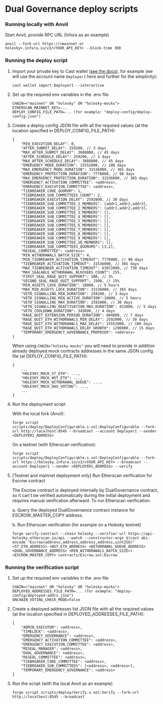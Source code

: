 # Dual Governance deploy scripts

### Running locally with Anvil

Start Anvil, provide RPC URL (Infura as an example)
```
anvil --fork-url https://<mainnet or holesky>.infura.io/v3/<YOUR_API_KEY> --block-time 300
```

### Running the deploy script

1. Import your private key to Cast wallet ([see the docs](https://book.getfoundry.sh/reference/cast/cast-wallet-import)), for example (we will use the account name `Deployer1` here and further for the simplicity):

    ```
    cast wallet import Deployer1 --interactive
    ```

2. Set up the required env variables in the .env file

    ```
    CHAIN=<"mainnet" OR "holesky" OR "holesky-mocks">
    ETHERSCAN_MAINNET_KEY=...
    DEPLOY_CONFIG_FILE_PATH=... (for example: "deploy-config/deploy-config.json")
    ```

3. Create a deploy config JSON file with all the required values (at the location specified in DEPLOY_CONFIG_FILE_PATH):
    ```
    {
        "MIN_EXECUTION_DELAY": 0,
        "AFTER_SUBMIT_DELAY": 259200, // 3 days
        "MAX_AFTER_SUBMIT_DELAY": 3888000, // 45 days
        "AFTER_SCHEDULE_DELAY": 259200, // 3 days
        "MAX_AFTER_SCHEDULE_DELAY": 3888000, // 45 days
        "EMERGENCY_MODE_DURATION": 15552000, // 180 days
        "MAX_EMERGENCY_MODE_DURATION": 31536000, // 365 days
        "EMERGENCY_PROTECTION_DURATION": 7776000, // 90 days
        "MAX_EMERGENCY_PROTECTION_DURATION": 31536000, // 365 days
        "EMERGENCY_ACTIVATION_COMMITTEE": <address>,
        "EMERGENCY_EXECUTION_COMMITTEE": <address>,
        "TIEBREAKER_CORE_QUORUM": 1,
        "TIEBREAKER_SUB_COMMITTEES_COUNT": 2,
        "TIEBREAKER_EXECUTION_DELAY": 2592000, // 30 days
        "TIEBREAKER_SUB_COMMITTEE_1_MEMBERS": [addr1,addr2,addr3],
        "TIEBREAKER_SUB_COMMITTEE_2_MEMBERS": [addr1,addr2,addr3],
        "TIEBREAKER_SUB_COMMITTEE_3_MEMBERS": [],
        "TIEBREAKER_SUB_COMMITTEE_4_MEMBERS": [],
        "TIEBREAKER_SUB_COMMITTEE_5_MEMBERS": [],
        "TIEBREAKER_SUB_COMMITTEE_6_MEMBERS": [],
        "TIEBREAKER_SUB_COMMITTEE_7_MEMBERS": [],
        "TIEBREAKER_SUB_COMMITTEE_8_MEMBERS": [],
        "TIEBREAKER_SUB_COMMITTEE_9_MEMBERS": [],
        "TIEBREAKER_SUB_COMMITTEE_10_MEMBERS": [],
        "TIEBREAKER_SUB_COMMITTEES_QUORUMS": [3,2],
        "RESEAL_COMMITTEE": <address>
        "MIN_WITHDRAWALS_BATCH_SIZE": 4,
        "MIN_TIEBREAKER_ACTIVATION_TIMEOUT": 7776000, // 90 days
        "TIEBREAKER_ACTIVATION_TIMEOUT": 31536000, // 365 days
        "MAX_TIEBREAKER_ACTIVATION_TIMEOUT": 63072000, // 730 days
        "MAX_SEALABLE_WITHDRAWAL_BLOCKERS_COUNT": 255,
        "FIRST_SEAL_RAGE_QUIT_SUPPORT": 300, // 3%
        "SECOND_SEAL_RAGE_QUIT_SUPPORT": 1500, // 15%
        "MIN_ASSETS_LOCK_DURATION": 18000, // 5 hours
        "MAX_MIN_ASSETS_LOCK_DURATION": 31536000, // 365 days
        "VETO_SIGNALLING_MIN_DURATION": 259200, // 3 days
        "VETO_SIGNALLING_MIN_ACTIVE_DURATION":18000, // 5 hours
        "VETO_SIGNALLING_MAX_DURATION": 2592000, // 30 days
        "VETO_SIGNALLING_DEACTIVATION_MAX_DURATION": 432000, // 5 days
        "VETO_COOLDOWN_DURATION": 345600, // 4 days
        "RAGE_QUIT_EXTENSION_PERIOD_DURATION": 604800, // 7 days
        "RAGE_QUIT_ETH_WITHDRAWALS_MIN_DELAY": 2592000, // 30 days
        "RAGE_QUIT_ETH_WITHDRAWALS_MAX_DELAY": 15552000, // 180 days
        "RAGE_QUIT_ETH_WITHDRAWALS_DELAY_GROWTH": 1296000, // 15 days
        "TEMPORARY_EMERGENCY_GOVERNANCE_PROPOSER": <address>
    }
    ```

    When using `CHAIN="holesky-mocks"` you will need to provide in addition already deployed mock contracts addresses in the same JSON config file (at DEPLOY_CONFIG_FILE_PATH):
    
    ```
    {
        ...
        "HOLESKY_MOCK_ST_ETH": ...,
        "HOLESKY_MOCK_WST_ETH": ...,
        "HOLESKY_MOCK_WITHDRAWAL_QUEUE": ...,
        "HOLESKY_MOCK_DAO_VOTING": ...,
        ...
    }
    ```

4. Run the deployment script

    With the local fork (Anvil):
    ```
    forge script scripts/deploy/DeployConfigurable.s.sol:DeployConfigurable --fork-url http://localhost:8545 --broadcast --account Deployer1 --sender <DEPLOYER1_ADDRESS>
    ```

    On a testnet (with Etherscan verification):
    ```
    forge script scripts/deploy/DeployConfigurable.s.sol:DeployConfigurable --fork-url https://holesky.infura.io/v3/<YOUR_API_KEY> --broadcast --account Deployer1 --sender <DEPLOYER1_ADDRESS> --verify
    ```

5. [Testnet and mainnet deployment only] Run Etherscan verification for Escrow contract

    The Escrow contract is deployed internally by DualGovernance contract, so it can't be verified automatically during the initial deployment and requires manual verification afterward. To run Etherscan verification:

    a. Query the deployed DualGovernance contract instance for ESCROW_MASTER_COPY address.

    b. Run Etherscan verification (for example on a Holesky testnet)

    ```
    forge verify-contract --chain holesky --verifier-url https://api-holesky.etherscan.io/api --watch --constructor-args $(cast abi-encode "Escrow(address,address,address,address,uint256)" <ST_ETH_ADDRESS> <WST_ETH_ADDRESS> <WITHDRAWAL_QUEUE_ADDRESS> <DUAL_GOVERNANCE_ADDRESS> <MIN_WITHDRAWALS_BATCH_SIZE>) <ESCROW_MASTER_COPY> contracts/Escrow.sol:Escrow
    ```

### Running the verification script

1. Set up the required env variables in the .env file

    ```
    CHAIN=<"mainnet" OR "holesky" OR "holesky-mocks">
    DEPLOYED_ADDRESSES_FILE_PATH=... (for example: "deploy-config/deployed-addrs.json")
    ONCHAIN_VOTING_CHECK_MODE=false
    ```

2. Create a deployed addresses list JSON file with all the required values (at the location specified in DEPLOYED_ADDRESSES_FILE_PATH):

    ```
    {
        "ADMIN_EXECUTOR": <address>,
        "TIMELOCK": <address>,
        "EMERGENCY_GOVERNANCE": <address>,
        "EMERGENCY_ACTIVATION_COMMITTEE": <address>,
        "EMERGENCY_EXECUTION_COMMITTEE": <address>,
        "RESEAL_MANAGER": <address>,
        "DUAL_GOVERNANCE": <address>,
        "RESEAL_COMMITTEE": <address>,
        "TIEBREAKER_CORE_COMMITTEE": <address>,
        "TIEBREAKER_SUB_COMMITTEES": [<address>, <address>],
        "TEMPORARY_EMERGENCY_GOVERNANCE": <address>
    }
    ```

3. Run the script (with the local Anvil as an example)

    ```
    forge script scripts/deploy/Verify.s.sol:Verify --fork-url http://localhost:8545 --broadcast
    ```

